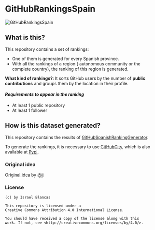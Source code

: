 # GitHubRankingsSpain

![GitHubRankingsSpain](readme.jpg)

## What is this?
This repository contains a set of rankings:
* One of them is generated for every Spanish province.
* With all the rankings of a region (
autonomous community or the complete country), the ranking of this region is generated.

**What kind of rankings?**: It sorts GitHub users by the number of
**public contributions** and groups them by the location in their profile. 

#### *Requirements to appear in the ranking*

* At least 1 public repository
* At least 1 follower

## How is this dataset generated?

This repository contains the results of [GitHubSpanishRankingGenerator](https://github.com/iblancasa/GitHubSpanishRankingGenerator).

To generate the rankings, it is necessary to
use [GitHubCity](https://github.com/iblancasa/GitHubCity), which is
also available at [Pypi](https://pypi.python.org/pypi/githubcity/). 


### Original idea
[Original idea](https://github.com/JJ/top-github-users-data) by [@jj](https://github.com/JJ/)


### License 

    (c) by Israel Blancas

    This repository is licensed under a
    Creative Commons Attribution 4.0 International License.

    You should have received a copy of the license along with this
    work. If not, see <http://creativecommons.org/licenses/by/4.0/>.
